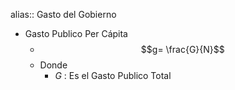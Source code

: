 alias:: Gasto del Gobierno

- Gasto Publico Per Cápita
	- $$g= \frac{G}{N}$$
	- Donde
		- $G$ : Es el Gasto Publico Total